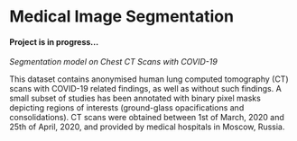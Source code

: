 # Medical Image Segmentation
#### Project is in progress...

<em>Segmentation model on Chest CT Scans with COVID-19</em>

This dataset contains anonymised human lung computed tomography (CT) scans with COVID-19 related findings, as well as
without such findings. A small subset of studies has been annotated with binary pixel masks depicting regions of interests
(ground-glass opacifications and consolidations). CT scans were obtained between 1st of March, 2020 and 25th of April, 2020,
and provided by medical hospitals in Moscow, Russia.
